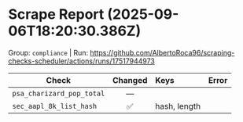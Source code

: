 # Scrape Report (2025-09-06T18:20:30.386Z)

Group: `compliance`  |  Run: https://github.com/AlbertoRoca96/scraping-checks-scheduler/actions/runs/17517944973

| Check | Changed | Keys | Error |
|---|:---:|:--|:--|
| `psa_charizard_pop_total` | — |  |  |
| `sec_aapl_8k_list_hash` | ✅ | hash, length |  |
